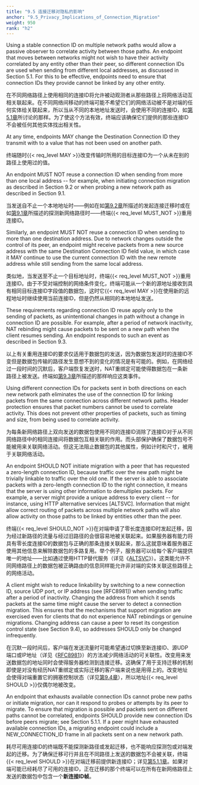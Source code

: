 ```yaml
---
title: "9.5 连接迁移对隐私的影响"
anchor: "9.5_Privacy_Implications_of_Connection_Migration"
weight: 950
rank: "h2"
---
```


Using a stable connection ID on multiple network paths would allow a passive observer to correlate activity between those paths. An endpoint that moves between networks might not wish to have their activity correlated by any entity other than their peer, so different connection IDs are used when sending from different local addresses, as discussed in Section 5.1. For this to be effective, endpoints need to ensure that connection IDs they provide cannot be linked by any other entity.

在不同网络路径上使用相同的连接ID将允许被动观测者从那些路径上将网络活动互相关联起来。在不同网络间移动的终端可能不希望它们的网络活动被不是对端的任何实体给关联起来，所以当从不同的本地地址发送时，会使用不同的连接ID，如[第5.1章]()所讨论的那样。为了使这个方法有效，终端应该确保它们提供的那些连接ID不会被任何其他实体找出相关性。

At any time, endpoints MAY change the Destination Connection ID they transmit with to a value that has not been used on another path.

终端随时{{< req_level MAY >}}改变传输时所用的目标连接ID为一个从未在别的路径上使用过的值。

An endpoint MUST NOT reuse a connection ID when sending from more than one local address -- for example, when initiating connection migration as described in Section 9.2 or when probing a new network path as described in Section 9.1.

当发送自不止一个本地地址时——例如在如[第9.2章]()所描述的发起连接迁移时或在如[第9.1章]()所描述的探测新网络路径时——终端{{< req_level MUST_NOT >}}重用连接ID。

Similarly, an endpoint MUST NOT reuse a connection ID when sending to more than one destination address. Due to network changes outside the control of its peer, an endpoint might receive packets from a new source address with the same Destination Connection ID field value, in which case it MAY continue to use the current connection ID with the new remote address while still sending from the same local address.

类似地，当发送至不止一个目标地址时，终端{{< req_level MUST_NOT >}}重用连接ID。由于不受对端控制的网络条件变化，终端可能从一个新的源地址接收到具有相同目标连接ID字段值的数据包，这时它{{< req_level MAY >}}在使用新的远程地址时继续使用当前连接ID，但是仍然从相同的本地地址发送。

These requirements regarding connection ID reuse apply only to the sending of packets, as unintentional changes in path without a change in connection ID are possible. For example, after a period of network inactivity, NAT rebinding might cause packets to be sent on a new path when the client resumes sending. An endpoint responds to such an event as described in Section 9.3.

以上有关重用连接ID的要求仅适用于数据包的发送，因为数据包发送时的连接ID不变但是数据包传输的路径发生意想不到的变化的情况是有可能的。例如，在网络经过一段时间的沉默后，客户端恢复发送时，NAT重绑定可能使得数据包在一条新路径上被发送。终端如[第9.3章]()所描述的那样响应这类事件。

Using different connection IDs for packets sent in both directions on each new network path eliminates the use of the connection ID for linking packets from the same connection across different network paths. Header protection ensures that packet numbers cannot be used to correlate activity. This does not prevent other properties of packets, such as timing and size, from being used to correlate activity.

为每条新网络路径上双向发送的数据包使用不同的连接ID消除了连接ID对于从不同网络路径中的相同连接间将数据包互相关联的作用。而头部保护确保了数据包号不能被用来关联网络活动。但这无法阻止数据包的其他属性，例如计时和尺寸，被用于关联网络活动。

An endpoint SHOULD NOT initiate migration with a peer that has requested a zero-length connection ID, because traffic over the new path might be trivially linkable to traffic over the old one. If the server is able to associate packets with a zero-length connection ID to the right connection, it means that the server is using other information to demultiplex packets. For example, a server might provide a unique address to every client -- for instance, using HTTP alternative services [ALTSVC]. Information that might allow correct routing of packets across multiple network paths will also allow activity on those paths to be linked by entities other than the peer.

终端{{< req_level SHOULD_NOT >}}在对端申请了零长度连接ID时发起迁移，因为经过新路径的流量与经过旧路径的会很容易地被关联起来。如果服务器有能力将具有零长度连接ID的数据包与正确的那条连接关联起来，那么这就意味着服务器正使用其他信息来解除数据包的多路复用。举个例子，服务器可以给每个客户端提供唯一的地址——比如通过使用HTTP替代服务（详见《[ALTSVC]()》）。这类能允许不同网络路径上的数据包被正确路由的信息同样能允许非对端的实体关联这些路径上的网络活动。

A client might wish to reduce linkability by switching to a new connection ID, source UDP port, or IP address (see [RFC8981]) when sending traffic after a period of inactivity. Changing the address from which it sends packets at the same time might cause the server to detect a connection migration. This ensures that the mechanisms that support migration are exercised even for clients that do not experience NAT rebindings or genuine migrations. Changing address can cause a peer to reset its congestion control state (see Section 9.4), so addresses SHOULD only be changed infrequently.

在沉默一段时间后，客户端在发送流量时可能希望通过切换至新连接ID、源UDP端口或IP地址（详见《[RFC8981]()》）的方法减少网络活动的可关联性。改变用来发送数据包的地址同时会使得服务器检测到连接迁移。这确保了用于支持迁移的机制即使是对没有经历NAT重绑定或实际迁移的客户端来说也是用得上的。改变地址会使得对端重置它的拥塞控制状态（详见[第9.4章]()），所以地址{{< req_level SHOULD >}}仅偶尔地被改变。

An endpoint that exhausts available connection IDs cannot probe new paths or initiate migration, nor can it respond to probes or attempts by its peer to migrate. To ensure that migration is possible and packets sent on different paths cannot be correlated, endpoints SHOULD provide new connection IDs before peers migrate; see Section 5.1.1. If a peer might have exhausted available connection IDs, a migrating endpoint could include a NEW_CONNECTION_ID frame in all packets sent on a new network path.

耗尽可用连接ID的终端既不能探测新路径或发起迁移，也不能响应探测包或对端发起的迁移。为了确保迁移可行并且在不同路径上发送的数据包不会被关联，终端{{< req_level SHOULD >}}在对端迁移前提供新连接ID；详见[第5.1.1章]()。如果对端可能已经耗尽了可用的连接ID，正在迁移的那个终端可以在所有在新网络路径上发送的数据包中包含一个**新连接ID帧**。
